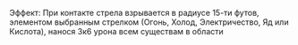 Эффект: При контакте стрела взрывается в радиусе 15-ти футов, элементом выбранным стрелком (Огонь, Холод, Электричество, Яд или Кислота), нанося 3к6 урона всем существам в области